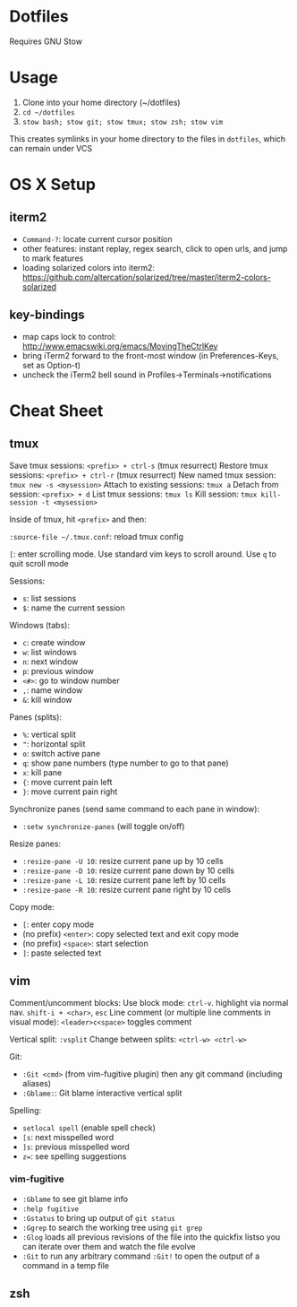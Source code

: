 Dotfiles
===========================

Requires GNU Stow

# Usage
1. Clone into your home directory (~/dotfiles)
2. `cd ~/dotfiles`
3. `stow bash; stow git; stow tmux; stow zsh; stow vim`


This creates symlinks in your home directory to the files in `dotfiles`,
which can remain under VCS

# OS X Setup

## iterm2
* `Command-?`: locate current cursor position
* other features: instant replay, regex search, click to open urls, and jump to mark features
* loading solarized colors into iterm2: https://github.com/altercation/solarized/tree/master/iterm2-colors-solarized

## key-bindings
* map caps lock to control: http://www.emacswiki.org/emacs/MovingTheCtrlKey
* bring iTerm2 forward to the front-most window (in Preferences-Keys, set as Option-t)
* uncheck the iTerm2 bell sound in Profiles->Terminals->notifications

# Cheat Sheet
## tmux
Save tmux sessions: `<prefix> + ctrl-s` (tmux resurrect)
Restore tmux sessions: `<prefix> + ctrl-r` (tmux resurrect)
New named tmux session: `tmux new -s <mysession>`
Attach to existing sessions: `tmux a`
Detach from session: `<prefix> + d`
List tmux sessions: `tmux ls`
Kill session: `tmux kill-session -t <mysession>`

Inside of tmux, hit `<prefix>` and then:

`:source-file ~/.tmux.conf`: reload tmux config

`[`: enter scrolling mode. Use standard vim keys to scroll around. Use
`q` to quit scroll mode

Sessions:
* `s`: list sessions
* `$`: name the current session

Windows (tabs):
* `c`: create window
* `w`: list windows
* `n`: next window
* `p`: previous window
* `<#>`: go to window number
* `,`: name window
* `&`: kill window

Panes (splits):
* `%`: vertical split
* `"`: horizontal split
* `o`: switch active pane
* `q`: show pane numbers (type number to go to that pane)
* `x`: kill pane
* `{`: move current pain left
* `}`: move current pain right

Synchronize panes (send same command to each pane in window):
* `:setw synchronize-panes` (will toggle on/off)

Resize panes:
* `:resize-pane -U 10`: resize current pane up by 10 cells
* `:resize-pane -D 10`: resize current pane down by 10 cells
* `:resize-pane -L 10`: resize current pane left by 10 cells
* `:resize-pane -R 10`: resize current pane right by 10 cells

Copy mode:
* `[`: enter copy mode
* (no prefix) `<enter>`: copy selected text and exit copy mode
* (no prefix) `<space>`: start selection
* `]`: paste selected text


## vim
Comment/uncomment blocks:
Use block mode: `ctrl-v`. highlight via normal nav. `shift-i + <char>`, `esc`
Line comment (or multiple line comments in visual mode): `<leader>c<space>`
toggles comment

Vertical split: `:vsplit`
Change between splits: `<ctrl-w> <ctrl-w>`

Git:
* `:Git <cmd>` (from vim-fugitive plugin) then any git command (including aliases)
* `:Gblame:`: Git blame interactive vertical split

Spelling:
* `setlocal spell` (enable spell check)
* `[s`: next misspelled word
* `]s`: previous misspelled word
* `z=`: see spelling suggestions

### vim-fugitive
* `:Gblame` to see git blame info
* `:help fugitive`
* `:Gstatus` to bring up output of `git status`
* `:Ggrep` to search the working tree using `git grep`
* `:Glog` loads all previous revisions of the file into the quickfix listso you
    can iterate over them and watch the file evolve
* `:Git` to run any arbitrary command `:Git!` to open the output of a command
    in a temp file

## zsh
